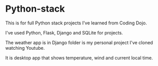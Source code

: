 # Python-stack

This is for full Python stack projects I've learned from Coding Dojo.

I've used Python, Flask, Django and SQLite for projects.

The weather app is in Django folder is my personal project I've cloned watching Youtube. 

It is desktop app that shows temperature, wind and current local time.
